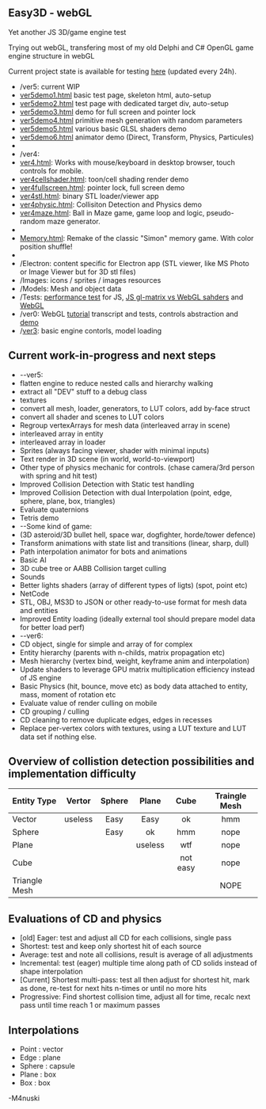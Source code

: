 Easy3D - webGL
----------
Yet another JS 3D/game engine test

Trying out webGL, transfering most of my old Delphi and C# OpenGL game engine structure in webGL

Current project state is available for testing [here](https://m4nusky.com/projects/Easy3D_webGL/) (updated every 24h).

* /ver5: current WIP
* [ver5demo1.html](https://m4nusky.com/projects/Easy3D_webGL/ver5demo1.html) basic test page, skeleton html, auto-setup
* [ver5demo2.html](https://m4nusky.com/projects/Easy3D_webGL/ver5demo2.html) test page with dedicated target div, auto-setup
* [ver5demo3.html](https://m4nusky.com/projects/Easy3D_webGL/ver5demo3.html) demo for full screen and pointer lock
* [ver5demo4.html](https://m4nusky.com/projects/Easy3D_webGL/ver5demo4.html) primitive mesh generation with random parameters
* [ver5demo5.html](https://m4nusky.com/projects/Easy3D_webGL/ver5demo5.html) various basic GLSL shaders demo
* [ver5demo6.html](https://m4nusky.com/projects/Easy3D_webGL/ver5demo6.html) animator demo (Direct, Transform, Physics, Particules)
* 
* /ver4: 
* [ver4.html](https://m4nusky.com/projects/Easy3D_webGL/ver4/ver4.hmtl): Works with mouse/keyboard in desktop browser, touch controls for mobile.
* [ver4cellshader.html](https://m4nusky.com/projects/Easy3D_webGL/ver4/ver4cellshader.html): toon/cell shading render demo
* [ver4fullscreen.html](https://m4nusky.com/projects/Easy3D_webGL/ver4/ver4fullscreen.html): pointer lock, full screen demo
* [ver4stl.html](https://m4nusky.com/projects/Easy3D_webGL/ver4/ver4stl.html): binary STL loader/viewer app 
* [ver4physic.html](https://m4nusky.com/projects/Easy3D_webGL/ver4/ver4physic.html): Collisiton Detection and Physics demo
* [ver4maze.html](https://m4nusky.com/projects/Easy3D_webGL/ver4/ver4maze.html): Ball in Maze game, game loop and logic, pseudo-random maze generator.
* 
* [Memory.html](https://m4nusky.com/Memory/Memory.html): Remake of the classic "Simon" memory game. With color position shuffle!
* 
* /Electron: content specific for Electron app (STL viewer, like MS Photo or Image Viewer but for 3D stl files)
* /Images: icons / sprites / images resources
* /Models: Mesh and object data
* /Tests: [performance test](https://m4nusky.com/projects/Easy3D_webGL/tests/test1.html) for JS, [JS gl-matrix vs WebGL sahders](https://m4nusky.com/projects/Easy3D_webGL/tests/testMat.html) and [WebGL](https://m4nusky.com/projects/Easy3D_webGL/Tests/testMatShader.html)
* /ver0: WebGL [tutorial](https://m4nusky.com/projects/Easy3D_webGL/ver0/tuto1.html) transcript and tests, controls abstraction and [demo](https://m4nusky.com/projects/Easy3D_webGL/ver0/tuto2.html)
* /[ver3](https://m4nusky.com/projects/Easy3D_webGL/ver3/ver3.html): basic engine contorls, model loading

Current work-in-progress and next steps
----------
* --ver5:
* flatten engine to reduce nested calls and hierarchy walking
* extract all "DEV" stuff to a debug class
* textures
* convert all mesh, loader, generators, to LUT colors, add by-face struct
* convert all shader and scenes to LUT colors
* Regroup vertexArrays for mesh data (interleaved array in scene)
* interleaved array in entity
* interleaved array in loader
* Sprites (always facing viewer, shader with minimal inputs)
* Text render in 3D scene (in world, world-to-viewport)
* Other type of physics mechanic for controls. (chase camera/3rd person with spring and hit test)
* Improved Collision Detection with Static test handling
* Improved Collision Detection with dual Interpolation (point, edge, sphere, plane, box, triangles)
* Evaluate quaternions
* Tetris demo
* --Some kind of game:
* (3D asteroid/3D bullet hell, space war, dogfighter, horde/tower defence)
* Transform animations with state list and transitions (linear, sharp, dull)
* Path interpolation animator for bots and animations
* Basic AI
* 3D cube tree or AABB Collision target culling
* Sounds
* Better lights shaders (array of different types of ligts) (spot, point etc)
* NetCode
* STL, OBJ, MS3D to JSON or other ready-to-use format for mesh data and entities
* Improved Entity loading (ideally external tool should prepare model data for better load perf)
* --ver6:
* CD object, single for simple and array of for complex
* Entity hierarchy (parents with n-childs, matrix propagation etc)
* Mesh hierarchy (vertex bind, weight, keyframe anim and interpolation)
* Update shaders to leverage GPU matrix multiplication efficiency instead of JS engine
* Basic Physics (hit, bounce, move etc) as body data attached to entity, mass, moment of rotation etc
* Evaluate value of render culling on mobile
* CD grouping / culling
* CD cleaning to remove duplicate edges, edges in recesses
* Replace per-vertex colors with textures, using a LUT texture and LUT data set if nothing else.


Overview of collistion detection possibilities and implementation difficulty
-----------

| Entity Type   | Vertor  | Sphere | Plane | Cube | Traingle Mesh |
|:------------- |:-------:|:------:|:-----:|:----:|:-------------:|
| Vector        | useless |  Easy  | Easy  |  ok  |  hmm |
| Sphere        |         |  Easy  |  ok   |  hmm | nope |
| Plane         |         |        |  useless | wtf | nope |
| Cube          |         |        |       | not easy | nope |
| Triangle Mesh |         |        |       |       | NOPE |

Evaluations of CD and physics
-----------
* [old] Eager: test and adjust all CD for each collisions, single pass
* Shortest: test and keep only shortest hit of each source
* Average: test and note all collisions, result is average of all adjustments
* Incremental: test (eager) multiple time along path of CD solids instead of shape interpolation
* [Current] Shortest multi-pass: test all then adjust for shortest hit, mark as done, re-test for next hits n-times or until no more hits
* Progressive: Find shortest collision time, adjust all for time, recalc next pass until time reach 1 or maximum passes

Interpolations
-----------
* Point : vector
* Edge : plane
* Sphere : capsule
* Plane : box
* Box : box

-M4nuski
